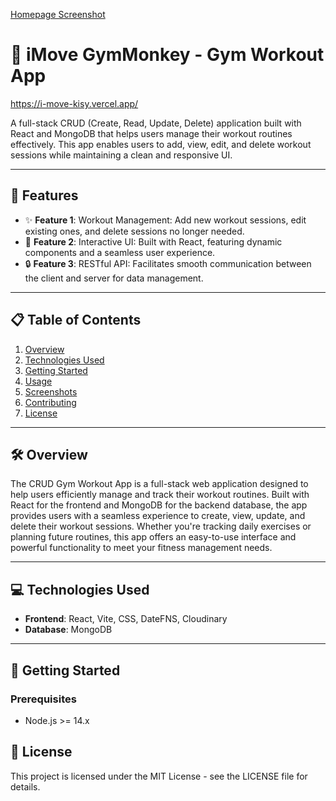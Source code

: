 [Homepage Screenshot](/imove.jpg)

# 📌 iMove GymMonkey - Gym Workout App
https://i-move-kisy.vercel.app/

A full-stack CRUD (Create, Read, Update, Delete) application built with React and MongoDB that helps users manage their workout routines effectively. This app enables users to add, view, edit, and delete workout sessions while maintaining a clean and responsive UI.

---

## 🌟 Features

- ✨ **Feature 1**: Workout Management: Add new workout sessions, edit existing ones, and delete sessions no longer needed.
- 🚀 **Feature 2**: Interactive UI: Built with React, featuring dynamic components and a seamless user experience.
- 🔒 **Feature 3**: RESTful API: Facilitates smooth communication between the client and server for data management.

---

## 📋 Table of Contents

1. [Overview](#-overview)  
2. [Technologies Used](#-technologies-used)  
3. [Getting Started](#-getting-started)  
4. [Usage](#-usage)  
5. [Screenshots](#-screenshots)  
6. [Contributing](#-contributing)  
7. [License](#-license)  

---

## 🛠 Overview

The CRUD Gym Workout App is a full-stack web application designed to help users efficiently manage and track their workout routines. Built with React for the frontend and MongoDB for the backend database, the app provides users with a seamless experience to create, view, update, and delete their workout sessions. Whether you're tracking daily exercises or planning future routines, this app offers an easy-to-use interface and powerful functionality to meet your fitness management needs.

---

## 💻 Technologies Used

- **Frontend**: React, Vite, CSS, DateFNS, Cloudinary  
- **Database**: MongoDB  

---

## 🚀 Getting Started

### Prerequisites

- Node.js >= 14.x  

## 📝 License
This project is licensed under the MIT License - see the LICENSE file for details.


